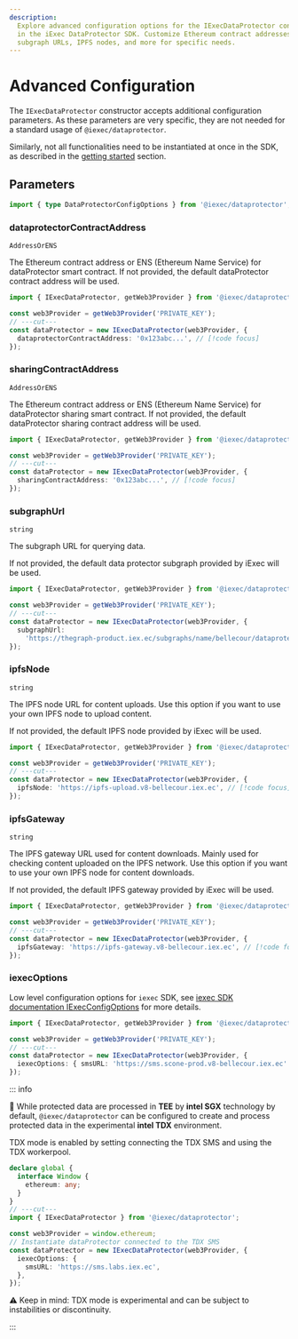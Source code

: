 ```yaml
---
description:
  Explore advanced configuration options for the IExecDataProtector constructor
  in the iExec DataProtector SDK. Customize Ethereum contract addresses,
  subgraph URLs, IPFS nodes, and more for specific needs.
---
```


# Advanced Configuration

The `IExecDataProtector` constructor accepts additional configuration
parameters. As these parameters are very specific, they are not needed for a
standard usage of `@iexec/dataprotector`.

Similarly, not all functionalities need to be instantiated at once in the SDK,
as described in the [getting started](../getting-started.md#instantiate-sdk)
section.

## Parameters

```ts twoslash
import { type DataProtectorConfigOptions } from '@iexec/dataprotector';
```

### dataprotectorContractAddress

`AddressOrENS`

The Ethereum contract address or ENS (Ethereum Name Service) for dataProtector
smart contract. If not provided, the default dataProtector contract address will
be used.

```ts twoslash
import { IExecDataProtector, getWeb3Provider } from '@iexec/dataprotector';

const web3Provider = getWeb3Provider('PRIVATE_KEY');
// ---cut---
const dataProtector = new IExecDataProtector(web3Provider, {
  dataprotectorContractAddress: '0x123abc...', // [!code focus]
});
```

### sharingContractAddress

`AddressOrENS`

The Ethereum contract address or ENS (Ethereum Name Service) for dataProtector
sharing smart contract. If not provided, the default dataProtector sharing
contract address will be used.

```ts twoslash
import { IExecDataProtector, getWeb3Provider } from '@iexec/dataprotector';

const web3Provider = getWeb3Provider('PRIVATE_KEY');
// ---cut---
const dataProtector = new IExecDataProtector(web3Provider, {
  sharingContractAddress: '0x123abc...', // [!code focus]
});
```

### subgraphUrl

`string`

The subgraph URL for querying data.

If not provided, the default data protector subgraph provided by iExec will be
used.

```ts twoslash
import { IExecDataProtector, getWeb3Provider } from '@iexec/dataprotector';

const web3Provider = getWeb3Provider('PRIVATE_KEY');
// ---cut---
const dataProtector = new IExecDataProtector(web3Provider, {
  subgraphUrl:
    'https://thegraph-product.iex.ec/subgraphs/name/bellecour/dataprotector', // [!code focus]
});
```

### ipfsNode

`string`

The IPFS node URL for content uploads. Use this option if you want to use your
own IPFS node to upload content.

If not provided, the default IPFS node provided by iExec will be used.

```ts twoslash
import { IExecDataProtector, getWeb3Provider } from '@iexec/dataprotector';

const web3Provider = getWeb3Provider('PRIVATE_KEY');
// ---cut---
const dataProtector = new IExecDataProtector(web3Provider, {
  ipfsNode: 'https://ipfs-upload.v8-bellecour.iex.ec', // [!code focus]
});
```

### ipfsGateway

`string`

The IPFS gateway URL used for content downloads. Mainly used for checking
content uploaded on the IPFS network. Use this option if you want to use your
own IPFS node for content downloads.

If not provided, the default IPFS gateway provided by iExec will be used.

```ts twoslash
import { IExecDataProtector, getWeb3Provider } from '@iexec/dataprotector';

const web3Provider = getWeb3Provider('PRIVATE_KEY');
// ---cut---
const dataProtector = new IExecDataProtector(web3Provider, {
  ipfsGateway: 'https://ipfs-gateway.v8-bellecour.iex.ec', // [!code focus]
});
```

### iexecOptions

Low level configuration options for `iexec` SDK, see
[iexec SDK documentation IExecConfigOptions](https://github.com/iExecBlockchainComputing/iexec-sdk/blob/master/docs/interfaces/IExecConfigOptions.md)
for more details.

```ts twoslash
import { IExecDataProtector, getWeb3Provider } from '@iexec/dataprotector';

const web3Provider = getWeb3Provider('PRIVATE_KEY');
// ---cut---
const dataProtector = new IExecDataProtector(web3Provider, {
  iexecOptions: { smsURL: 'https://sms.scone-prod.v8-bellecour.iex.ec' }, // [!code focus]
});
```

::: info

🧪 While protected data are processed in **TEE** by **intel SGX** technology by
default, `@iexec/dataprotector` can be configured to create and process
protected data in the experimental **intel TDX** environment.

TDX mode is enabled by setting connecting the TDX SMS and using the TDX
workerpool.

```ts twoslash [Browser]
declare global {
  interface Window {
    ethereum: any;
  }
}
// ---cut---
import { IExecDataProtector } from '@iexec/dataprotector';

const web3Provider = window.ethereum;
// Instantiate dataProtector connected to the TDX SMS
const dataProtector = new IExecDataProtector(web3Provider, {
  iexecOptions: {
    smsURL: 'https://sms.labs.iex.ec',
  },
});
```

⚠️ Keep in mind: TDX mode is experimental and can be subject to instabilities or
discontinuity.

:::
